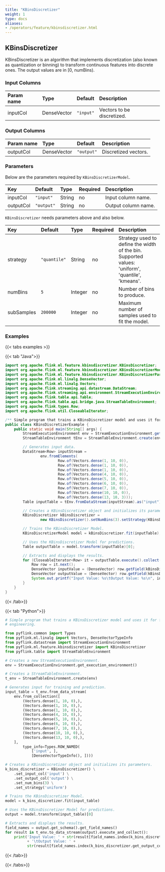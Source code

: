 ```yaml
---
title: "KBinsDiscretizer"
weight: 1
type: docs
aliases:
- /operators/feature/kbinsdiscretizer.html
---
```


<!--
Licensed to the Apache Software Foundation (ASF) under one
or more contributor license agreements.  See the NOTICE file
distributed with this work for additional information
regarding copyright ownership.  The ASF licenses this file
to you under the Apache License, Version 2.0 (the
"License"); you may not use this file except in compliance
with the License.  You may obtain a copy of the License at

  http://www.apache.org/licenses/LICENSE-2.0

Unless required by applicable law or agreed to in writing,
software distributed under the License is distributed on an
"AS IS" BASIS, WITHOUT WARRANTIES OR CONDITIONS OF ANY
KIND, either express or implied.  See the License for the
specific language governing permissions and limitations
under the License.
-->

## KBinsDiscretizer

KBinsDiscretizer is an algorithm that implements discretization (also known as
quantization or binning) to transform continuous features into discrete ones.
The output values are in [0, numBins).

### Input Columns

| Param name | Type        | Default   | Description                |
|:-----------|:------------|:----------|:---------------------------|
| inputCol   | DenseVector | `"input"` | Vectors to be discretized. |

### Output Columns

| Param name | Type        | Default    | Description          |
|:-----------|:------------|:-----------|:---------------------|
| outputCol  | DenseVector | `"output"` | Discretized vectors. |

### Parameters

Below are the parameters required by `KBinsDiscretizerModel`.

| Key       | Default    | Type   | Required | Description         |
|:----------|:-----------|:-------|:---------|:--------------------|
| inputCol  | `"input"`  | String | no       | Input column name.  |
| outputCol | `"output"` | String | no       | Output column name. |

`KBinsDiscretizer` needs parameters above and also below.

| Key        | Default      | Type    | Required | Description                                                                                      | 
|:-----------|:-------------|:--------|:---------|:-------------------------------------------------------------------------------------------------|
| strategy   | `"quantile"` | String  | no       | Strategy used to define the width of the bin. Supported values: 'uniform', 'quantile', 'kmeans'. |
| numBins    | `5`          | Integer | no       | Number of bins to produce.                                                                       |
| subSamples | `200000`     | Integer | no       | Maximum number of samples used to fit the model.                                                 |

### Examples

{{< tabs examples >}}

{{< tab "Java">}}

```java
import org.apache.flink.ml.feature.kbinsdiscretizer.KBinsDiscretizer;
import org.apache.flink.ml.feature.kbinsdiscretizer.KBinsDiscretizerModel;
import org.apache.flink.ml.feature.kbinsdiscretizer.KBinsDiscretizerParams;
import org.apache.flink.ml.linalg.DenseVector;
import org.apache.flink.ml.linalg.Vectors;
import org.apache.flink.streaming.api.datastream.DataStream;
import org.apache.flink.streaming.api.environment.StreamExecutionEnvironment;
import org.apache.flink.table.api.Table;
import org.apache.flink.table.api.bridge.java.StreamTableEnvironment;
import org.apache.flink.types.Row;
import org.apache.flink.util.CloseableIterator;

/** Simple program that trains a KBinsDiscretizer model and uses it for feature engineering. */
public class KBinsDiscretizerExample {
    public static void main(String[] args) {
        StreamExecutionEnvironment env = StreamExecutionEnvironment.getExecutionEnvironment();
        StreamTableEnvironment tEnv = StreamTableEnvironment.create(env);

        // Generates input data.
        DataStream<Row> inputStream =
                env.fromElements(
                        Row.of(Vectors.dense(1, 10, 0)),
                        Row.of(Vectors.dense(1, 10, 0)),
                        Row.of(Vectors.dense(1, 10, 0)),
                        Row.of(Vectors.dense(4, 10, 0)),
                        Row.of(Vectors.dense(5, 10, 0)),
                        Row.of(Vectors.dense(6, 10, 0)),
                        Row.of(Vectors.dense(7, 10, 0)),
                        Row.of(Vectors.dense(10, 10, 0)),
                        Row.of(Vectors.dense(13, 10, 3)));
        Table inputTable = tEnv.fromDataStream(inputStream).as("input");

        // Creates a KBinsDiscretizer object and initializes its parameters.
        KBinsDiscretizer kBinsDiscretizer =
                new KBinsDiscretizer().setNumBins(3).setStrategy(KBinsDiscretizerParams.UNIFORM);

        // Trains the KBinsDiscretizer Model.
        KBinsDiscretizerModel model = kBinsDiscretizer.fit(inputTable);

        // Uses the KBinsDiscretizer Model for predictions.
        Table outputTable = model.transform(inputTable)[0];

        // Extracts and displays the results.
        for (CloseableIterator<Row> it = outputTable.execute().collect(); it.hasNext(); ) {
            Row row = it.next();
            DenseVector inputValue = (DenseVector) row.getField(kBinsDiscretizer.getInputCol());
            DenseVector outputValue = (DenseVector) row.getField(kBinsDiscretizer.getOutputCol());
            System.out.printf("Input Value: %s\tOutput Value: %s\n", inputValue, outputValue);
        }
    }
}

```

{{< /tab>}}

{{< tab "Python">}}

```python
# Simple program that trains a KBinsDiscretizer model and uses it for feature
# engineering.

from pyflink.common import Types
from pyflink.ml.linalg import Vectors, DenseVectorTypeInfo
from pyflink.datastream import StreamExecutionEnvironment
from pyflink.ml.feature.kbinsdiscretizer import KBinsDiscretizer
from pyflink.table import StreamTableEnvironment

# Creates a new StreamExecutionEnvironment.
env = StreamExecutionEnvironment.get_execution_environment()

# Creates a StreamTableEnvironment.
t_env = StreamTableEnvironment.create(env)

# Generates input for training and prediction.
input_table = t_env.from_data_stream(
    env.from_collection([
        (Vectors.dense(1, 10, 0),),
        (Vectors.dense(1, 10, 0),),
        (Vectors.dense(1, 10, 0),),
        (Vectors.dense(4, 10, 0),),
        (Vectors.dense(5, 10, 0),),
        (Vectors.dense(6, 10, 0),),
        (Vectors.dense(7, 10, 0),),
        (Vectors.dense(10, 10, 0),),
        (Vectors.dense(13, 10, 0),),
    ],
        type_info=Types.ROW_NAMED(
            ['input', ],
            [DenseVectorTypeInfo(), ])))

# Creates a KBinsDiscretizer object and initializes its parameters.
k_bins_discretizer = KBinsDiscretizer() \
    .set_input_col('input') \
    .set_output_col('output') \
    .set_num_bins(3) \
    .set_strategy('uniform')

# Trains the KBinsDiscretizer Model.
model = k_bins_discretizer.fit(input_table)

# Uses the KBinsDiscretizer Model for predictions.
output = model.transform(input_table)[0]

# Extracts and displays the results.
field_names = output.get_schema().get_field_names()
for result in t_env.to_data_stream(output).execute_and_collect():
    print('Input Value: ' + str(result[field_names.index(k_bins_discretizer.get_input_col())])
          + '\tOutput Value: ' +
          str(result[field_names.index(k_bins_discretizer.get_output_col())]))

```

{{< /tab>}}

{{< /tabs>}}
